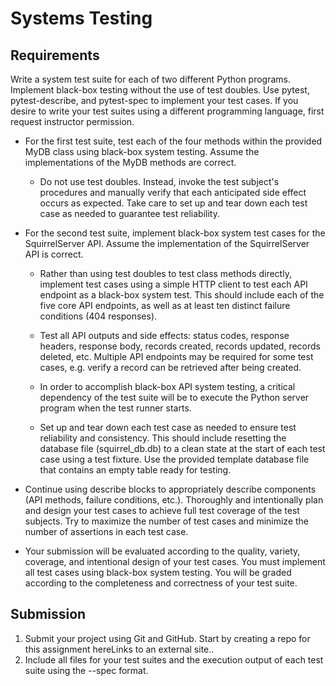 # Systems Testing

## Requirements

Write a system test suite for each of two different Python programs. Implement black-box testing without the use of test doubles. Use pytest, pytest-describe, and pytest-spec to implement your test cases. If you desire to write your test suites using a different programming language, first request instructor permission.

* For the first test suite, test each of the four methods within the provided MyDB class using black-box system testing. Assume the implementations of the MyDB methods are correct.

  * Do not use test doubles. Instead, invoke the test subject's procedures and manually verify that each anticipated side effect occurs as expected. Take care to set up and tear down each test case as needed to guarantee test reliability.

* For the second test suite, implement black-box system test cases for the SquirrelServer API. Assume the implementation of the SquirrelServer API is correct.

  * Rather than using test doubles to test class methods directly, implement test cases using a simple HTTP client to test each API endpoint as a black-box system test. This should include each of the five core API endpoints, as well as at least ten distinct failure conditions (404 responses).

  * Test all API outputs and side effects: status codes, response headers, response body, records created, records updated, records deleted, etc. Multiple API endpoints may be required for some test cases, e.g. verify a record can be retrieved after being created.

  * In order to accomplish black-box API system testing, a critical dependency of the test suite will be to execute the Python server program when the test runner starts.

  * Set up and tear down each test case as needed to ensure test reliability and consistency. This should include resetting the database file (squirrel_db.db) to a clean state at the start of each test case using a test fixture. Use the provided template database file that contains an empty table ready for testing.

* Continue using describe blocks to appropriately describe components (API methods, failure conditions, etc.). Thoroughly and intentionally plan and design your test cases to achieve full test coverage of the test subjects. Try to maximize the number of test cases and minimize the number of assertions in each test case.

* Your submission will be evaluated according to the quality, variety, coverage, and intentional design of your test cases. You must implement all test cases using black-box system testing. You will be graded according to the completeness and correctness of your test suite.

## Submission

1. Submit your project using Git and GitHub. Start by creating a repo for this assignment hereLinks to an external site..
2. Include all files for your test suites and the execution output of each test suite using the --spec format.
